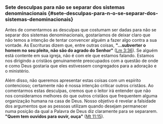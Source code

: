 ### Sete desculpas para não se separar dos sistemas denominacionais {#sete-desculpas-para-n-o-se-separar-dos-sistemas-denominacionais}

Antes de comentarmos as desculpas que costumam ser dadas para não se separar dos sistemas denominacionais, gostaríamos de deixar claro que não temos a intenção de tentar convencer alguém a fazer algo contra a sua vontade. As Escrituras dizem que, entre outras coisas, **&quot;...subverter o homem no seu pleito, não são do agrado do Senhor&quot;** ([Lm 3:36](http://bibliaonline.com.br/acf/lm/3/36)). Se alguém está contente em sua igreja, não é com ele que estamos falando. Estamos nos dirigindo a cristãos genuinamente preocupados com a questão de onde e como Deus gostaria que eles estivessem congregados para a adoração e o ministério.

Além disso, não queremos apresentar estas coisas com um espírito contencioso; certamente não é nossa intenção criticar outros cristãos. Ao comentarmos estas desculpas, cremos que o leitor irá entender que não nos consideramos melhores do que outros cristãos que frequentem alguma organização humana na casa de Deus. Nosso objetivo é revelar a falsidade dos argumentos que as pessoas utilizam quando desejam permanecer numa posição da qual a Palavra de Deus diz claramente para se separarem. **&quot;Quem tem ouvidos para ouvir, ouça&quot;** ([Mt 11:15](http://bibliaonline.com.br/acf/mt/11/15)).